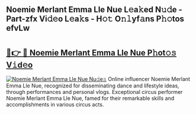 ## Noemie Merlant Emma Lle Nue L𝚎a𝚔ed N𝚞𝚍e - Part-zfx Vi𝚍𝚎o L𝚎a𝚔s - H𝚘𝚝 O𝚗𝚕yf𝚊ns P𝚑𝚘tos efvLw

# <h2><a href="http://kfc5uzr.oniu.top/?m=Noemie+Merlant+Emma+Lle+Nue">🔗👉 🔴 Noemie Merlant Emma Lle Nue P𝚑ot𝚘𝚜 V𝚒d𝚎o</a></h2>

[![Noemie Merlant Emma Lle Nue Nu𝚍e𝚜](https://i.imgur.com/0qMVB7G.gif)](http://kfc5uzr.oniu.top/?m=Noemie+Merlant+Emma+Lle+Nue)
Online influencer Noemie Merlant Emma Lle Nue, recognized for disseminating dance and lifestyle ideas, through performances and personal vlogs. Exceptional circus performer Noemie Merlant Emma Lle Nue, famed for their remarkable skills and accomplishments in various circus acts.  
